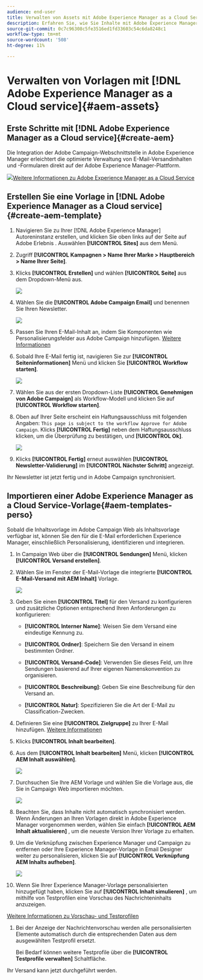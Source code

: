 ```yaml
---
audience: end-user
title: Verwalten von Assets mit Adobe Experience Manager as a Cloud Service
description: Erfahren Sie, wie Sie Inhalte mit Adobe Experience Manager as a Cloud Service verwalten.
source-git-commit: 0c7c96308c5fe3516ed1fd33603c54c6da8248c1
workflow-type: tm+mt
source-wordcount: '508'
ht-degree: 11%

---
```


# Verwalten von Vorlagen mit [!DNL Adobe Experience Manager as a Cloud service]{#aem-assets}

## Erste Schritte mit [!DNL Adobe Experience Manager as a Cloud service]{#create-aem}

Die Integration der Adobe Campaign-Webschnittstelle in Adobe Experience Manager erleichtert die optimierte Verwaltung von E-Mail-Versandinhalten und -Formularen direkt auf der Adobe Experience Manager-Plattform.

![](assets/do-not-localize/book.png)[Weitere Informationen zu Adobe Experience Manager as a Cloud Service](https://experienceleague.adobe.com/docs/experience-manager-cloud-service/content/sites/authoring/getting-started/quick-start.html?lang=en)

## Erstellen Sie eine Vorlage in [!DNL Adobe Experience Manager as a Cloud service]{#create-aem-template}

1. Navigieren Sie zu Ihrer [!DNL Adobe Experience Manager] Autoreninstanz erstellen, und klicken Sie oben links auf der Seite auf Adobe Erlebnis . Auswählen **[!UICONTROL Sites]** aus dem Menü.

1. Zugriff **[!UICONTROL Kampagnen > Name Ihrer Marke > Hauptbereich > Name Ihrer Seite]**.

1. Klicks **[!UICONTROL Erstellen]** und wählen **[!UICONTROL Seite]** aus dem Dropdown-Menü aus.

   ![](assets/aem_1.png)

1. Wählen Sie die **[!UICONTROL Adobe Campaign Email]** und benennen Sie Ihren Newsletter.

   ![](assets/aem_2.png)

1. Passen Sie Ihren E-Mail-Inhalt an, indem Sie Komponenten wie Personalisierungsfelder aus Adobe Campaign hinzufügen. [Weitere Informationen](https://experienceleague.adobe.com/docs/experience-manager-65/content/sites/authoring/aem-adobe-campaign/campaign.html?lang=en#editing-email-content)

1. Sobald Ihre E-Mail fertig ist, navigieren Sie zur **[!UICONTROL Seiteninformationen]** Menü und klicken Sie **[!UICONTROL Workflow starten]**.

   ![](assets/aem_3.png)

1. Wählen Sie aus der ersten Dropdown-Liste **[!UICONTROL Genehmigen von Adobe Campaign]** als Workflow-Modell und klicken Sie auf **[!UICONTROL Workflow starten]**.

1. Oben auf Ihrer Seite erscheint ein Haftungsausschluss mit folgenden Angaben: `This page is subject to the workflow Approve for Adobe Campaign`. Klicks **[!UICONTROL Fertig]** neben dem Haftungsausschluss klicken, um die Überprüfung zu bestätigen, und **[!UICONTROL Ok]**.

   ![](assets/aem_4.png)

1. Klicks **[!UICONTROL Fertig]** erneut auswählen **[!UICONTROL Newsletter-Validierung]** im **[!UICONTROL Nächster Schritt]** angezeigt.

Ihr Newsletter ist jetzt fertig und in Adobe Campaign synchronisiert.

## Importieren einer Adobe Experience Manager as a Cloud Service-Vorlage{#aem-templates-perso}

Sobald die Inhaltsvorlage im Adobe Campaign Web als Inhaltsvorlage verfügbar ist, können Sie den für die E-Mail erforderlichen Experience Manager, einschließlich Personalisierung, identifizieren und integrieren.

1. In Campaign Web über die **[!UICONTROL Sendungen]** Menü, klicken **[!UICONTROL Versand erstellen]**.

1. Wählen Sie im Fenster der E-Mail-Vorlage die integrierte **[!UICONTROL E-Mail-Versand mit AEM Inhalt]** Vorlage.

   ![](assets/aem_5.png)

1. Geben Sie einen **[!UICONTROL Titel]** für den Versand zu konfigurieren und zusätzliche Optionen entsprechend Ihren Anforderungen zu konfigurieren:

   * **[!UICONTROL Interner Name]**: Weisen Sie dem Versand eine eindeutige Kennung zu.

   * **[!UICONTROL Ordner]**: Speichern Sie den Versand in einem bestimmten Ordner.

   * **[!UICONTROL Versand-Code]**: Verwenden Sie dieses Feld, um Ihre Sendungen basierend auf Ihrer eigenen Namenskonvention zu organisieren.

   * **[!UICONTROL Beschreibung]**: Geben Sie eine Beschreibung für den Versand an.

   * **[!UICONTROL Natur]**: Spezifizieren Sie die Art der E-Mail zu Classification-Zwecken.

1. Definieren Sie eine **[!UICONTROL Zielgruppe]** zu Ihrer E-Mail hinzufügen. [Weitere Informationen](../email/create-email.md#define-audience)

1. Klicks **[!UICONTROL Inhalt bearbeiten]**.

1. Aus dem **[!UICONTROL Inhalt bearbeiten]** Menü, klicken **[!UICONTROL AEM Inhalt auswählen]**.

   ![](assets/aem_6.png)

1. Durchsuchen Sie Ihre AEM Vorlage und wählen Sie die Vorlage aus, die Sie in Campaign Web importieren möchten.

   ![](assets/aem_8.png)

1. Beachten Sie, dass Inhalte nicht automatisch synchronisiert werden. Wenn Änderungen an Ihren Vorlagen direkt in Adobe Experience Manager vorgenommen werden, wählen Sie einfach **[!UICONTROL AEM Inhalt aktualisieren]** , um die neueste Version Ihrer Vorlage zu erhalten.

1. Um die Verknüpfung zwischen Experience Manager und Campaign zu entfernen oder Ihre Experience Manager-Vorlage in Email Designer weiter zu personalisieren, klicken Sie auf **[!UICONTROL Verknüpfung AEM Inhalts aufheben]**.

   ![](assets/aem_9.png)

1. Wenn Sie Ihrer Experience Manager-Vorlage personalisierten  hinzugefügt haben, klicken Sie auf **[!UICONTROL Inhalt simulieren]** , um mithilfe von Testprofilen eine Vorschau des Nachrichteninhalts anzuzeigen.

[Weitere Informationen zu Vorschau- und Testprofilen](../preview-test/preview-content.md)

1. Bei der Anzeige der Nachrichtenvorschau werden alle personalisierten Elemente automatisch durch die entsprechenden Daten aus dem ausgewählten Testprofil ersetzt.

   Bei Bedarf können weitere Testprofile über die **[!UICONTROL Testprofile verwalten]** Schaltfläche.

Ihr Versand kann jetzt durchgeführt werden.
